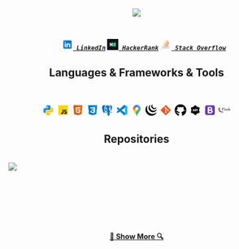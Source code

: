 <h1 align="center">
  <a href="https://git.io/typing-svg">
    <img src="https://readme-typing-svg.herokuapp.com/?lines=Hello,+There!+👋;This+is+Ali+Cetiner....;Nice+to+meet+you!&center=true&size=30">
  </a>
</h1>

<h5 align="center">
  <code>
    <a href="https://www.linkedin.com/in/ali-yener-cetiner/" title="LinkedIn Profile"><img width="22" src="images/linkedin.svg"> LinkedIn</a></code>
  <code><a href="https://www.hackerrank.com/ayenercetiner" title="HackerRank Profile"><img width="22" src="images/hackerrank.png"> HackerRank</a></code>
  <code><a href="https://stackoverflow.com/users/20000567/ali" title="Stack Overflow Profile"><img width="22" src="images/stackoverflow.png"> Stack Overflow</a></code>
</h5>

<h2 align="center"> Languages & Frameworks & Tools </h2>
<br>
<p align="center">
  <code><img title="Python" height="25" src="images/python.svg"></code>
  <code><img title="Javascript" height="25" src="images/javascript.svg"></code>
  <code><img title="HTML5" height="25" src="images/html5.svg"></code>
  <code><img title="CSS" height="25" src="images/css.svg"></code>
  <code><img title="PostgreSQL" height="25" src="images/postgresql.svg"></code>
  <code><img title="Visual Studio Code" height="25" src="images/vs-code.svg"></code>
  <code><img title="GoogleMapsAPI" height="25" src="images/google-maps.svg"></code>
  <code><img title="JQuery" height="25" src="images/jquery.svg"></code>
  <code><img title="Git" height="25" src="images/git.svg"></code>
  <code><img title="GitHub" height="25" src="images/github.svg"></code>
  <code><img title="REST API" height="25" src="images/rest-api-48.png"></code>
  <code><img title="Bootstrap" height="25" src="images/bootstrap.svg"></code>
  <code><img title="Flask" height="25" src="images/flask.svg"></code>
</p>

<h2 align="center"> Repositories </h2>
<br>
<div width="100%" align="center">
  <a align="left" href="https://github.com/aycetiner/memory-game" title="Memory-Game"><img align="left" height="115" src="https://github-readme-stats.vercel.app/api/pin/?username=aycetiner&repo=memory-game&theme=react&border_color=61dafb&border_radius=10"></a>
</div>

<br><br><br><br><br><br>
<h4 align="center">
  <a href="https://github.com/aycetiner?tab=repositories" title="Show Repositories">🔎 Show More 🔍</a>
</h4>
<!--
**aycetiner/aycetiner** is a ✨ _special_ ✨ repository because its `README.md` (this file) appears on your GitHub profile.

Here are some ideas to get you started:

- 🔭 I’m currently working on ...
- 🌱 I’m currently learning ...
- 👯 I’m looking to collaborate on ...
- 🤔 I’m looking for help with ...
- 💬 Ask me about ...
- 📫 How to reach me: ...
- 😄 Pronouns: ...
- ⚡ Fun fact: ...
-->
